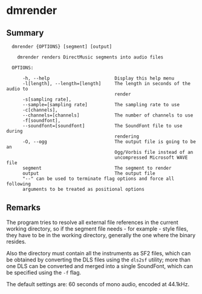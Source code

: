 dmrender
========

Summary
-------
      dmrender {OPTIONS} [segment] [output]
    
        dmrender renders DirectMusic segments into audio files
    
      OPTIONS:
    
          -h, --help                        Display this help menu
          -l[length], --length=[length]     The length in seconds of the audio to
                                            render
          -s[sampling rate],
          --sample=[sampling rate]          The sampling rate to use
          -c[channels],
          --channels=[channels]             The number of channels to use
          -f[soundfont],
          --soundfont=[soundfont]           The SoundFont file to use during
                                            rendering
          -O, --ogg                         The output file is going to be an
                                            Ogg/Vorbis file instead of an
                                            uncompressed Microsoft WAVE file
          segment                           The segment to render
          output                            The output file
          "--" can be used to terminate flag options and force all following
          arguments to be treated as positional options


Remarks
-----
The program tries to resolve all external file references in the current working
directory, so if the segment file needs - for example - style files, they have to
be in the working directory, generally the one where the binary resides.

Also the directory must contain all the instruments as SF2 files, which can
be obtained by converting the DLS files using the `dls2sf` utility; more than one
DLS can be converted and merged into a single SoundFont, which can be specified using
the `-f` flag.

The default settings are: 60 seconds of mono audio, encoded at 44.1kHz.